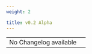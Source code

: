 ```yaml
---
weight: 2

title: v0.2 Alpha
---
```


|                        |   |
|------------------------|---|
| No Changelog available |   |